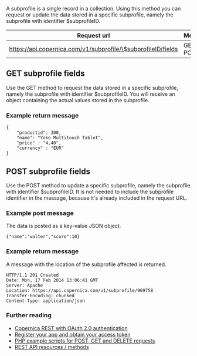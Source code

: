 A subprofile is a single record in a collection. Using this method you
can request or update the data stored in a specific subprofile, namely
the subprofile with identifier \$subprofileID.

| Request url | Methods | Parameters |
| --- | --- | --- |
| https://api.copernica.com/v1/subprofile/\$subprofileID/fields | GET, POST | none |

GET subprofile fields
---------------------

Use the GET method to request the data stored in a specific subprofile,
namely the subprofile with identifier \$subprofileID. You will receive
an object containing the actual values stored in the subprofile.

### Example return message

```
{
    "productid": 300,
    "name": "Yoko Multitouch Tablet",
    "price" : "4,40",
    "currency" : "EUR"
}
```

POST subprofile fields
----------------------

Use the POST method to update a specific subprofile, namely the
subprofile with identifier \$subprofileID. It is not needed to include
the subprofile identifier in the message, because it's already included
in the request URL.

### Example post message

The data is posted as a key-value JSON object.

```
{"name":"walter","score":10}
```

### Example return message

A message with the location of the subprofile affected is returned.

```
HTTP/1.1 201 Created
Date: Mon, 17 Feb 2014 13:06:41 GMT
Server: Apache
Location: https://api.copernica.com/v1/subprofile/969758
Transfer-Encoding: chunked
Content-Type: application/json
```

### Further reading

-   [Copernica REST with OAuth 2.0
    authentication](./setting-up-copernica-rest-service.md)
-   [Register your app and obtain your access
    token](./register-your-app-on-copernica-com.md)
-   [PHP example scripts for POST, GET and DELETE
    requests](./example-get-post-and-delete-requests.md)
-   [REST API resources / methods](./the-copernica-rest-api.md)

